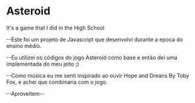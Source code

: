 # Asteroid
It's a game that I did in the High School

--Este foi um projeto de Javascript que desenvolvi durante a epoca do ensino médio.

--Eu utilizei os códigos do jogo Asteroid como base e então dei uma implementada do meu jeito ;)

--Como música eu me senti inspirado ao ouvir Hope and Dreans By Toby Fox, e achei que combinaria com o jogo.

--Aproveitem--
